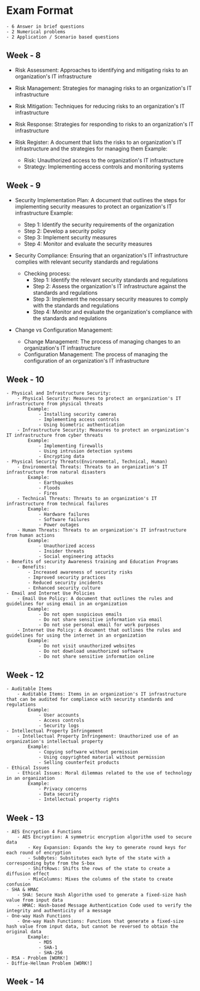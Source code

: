 # Exam Format 
    - 6 Answer in brief questions
    - 2 Numerical problems
    - 2 Application / Scenario based questions

## Week - 8
- Risk Assessment: Approaches to identifying and mitigating risks to an organization's IT infrastructure
- Risk Management: Strategies for managing risks to an organization's IT infrastructure
- Risk Mitigation: Techniques for reducing risks to an organization's IT infrastructure
- Risk Response: Strategies for responding to risks to an organization's IT infrastructure

- Risk Register: A document that lists the risks to an organization's IT infrastructure and the strategies for managing them
Example: 
    - Risk: Unauthorized access to the organization's IT infrastructure
    - Strategy: Implementing access controls and monitoring systems

## Week - 9 
- Security Implementation Plan: A document that outlines the steps for implementing security measures to protect an organization's IT infrastructure
Example: 
    - Step 1: Identify the security requirements of the organization
    - Step 2: Develop a security policy
    - Step 3: Implement security measures
    - Step 4: Monitor and evaluate the security measures

- Security Compliance: Ensuring that an organization's IT infrastructure complies with relevant security standards and regulations
    - Checking process: 
        - Step 1: Identify the relevant security standards and regulations
        - Step 2: Assess the organization's IT infrastructure against the standards and regulations
        - Step 3: Implement the necessary security measures to comply with the standards and regulations
        - Step 4: Monitor and evaluate the organization's compliance with the standards and regulations

- Change vs Configuration Management: 
    - Change Management: The process of managing changes to an organization's IT infrastructure
    - Configuration Management: The process of managing the configuration of an organization's IT infrastructure

## Week - 10 
    - Physical and Infrastructure Security: 
        - Physical Security: Measures to protect an organization's IT infrastructure from physical threats
            Example: 
                - Installing security cameras
                - Implementing access controls
                - Using biometric authentication
        - Infrastructure Security: Measures to protect an organization's IT infrastructure from cyber threats
            Example: 
                - Implementing firewalls
                - Using intrusion detection systems
                - Encrypting data
    - Physical Security Threats(Environmental, Technical, Human)
        - Environmental Threats: Threats to an organization's IT infrastructure from natural disasters
            Example: 
                - Earthquakes
                - Floods
                - Fires
        - Technical Threats: Threats to an organization's IT infrastructure from technical failures
            Example: 
                - Hardware failures
                - Software failures
                - Power outages
        - Human Threats: Threats to an organization's IT infrastructure from human actions
            Example: 
                - Unauthorized access
                - Insider threats
                - Social engineering attacks
    - Benefits of security Awareness training and Education Programs
        - Benefits: 
            - Increased awareness of security risks
            - Improved security practices
            - Reduced security incidents
            - Enhanced security culture
    - Email and Internet Use Policies
        - Email Use Policy: A document that outlines the rules and guidelines for using email in an organization
            Example: 
                - Do not open suspicious emails
                - Do not share sensitive information via email
                - Do not use personal email for work purposes
        - Internet Use Policy: A document that outlines the rules and guidelines for using the internet in an organization
            Example: 
                - Do not visit unauthorized websites
                - Do not download unauthorized software
                - Do not share sensitive information online
        
## Week - 12
    - Auditable Items
        - Auditable Items: Items in an organization's IT infrastructure that can be audited for compliance with security standards and regulations
            Example: 
                - User accounts
                - Access controls
                - Security logs
    - Intellectual Property Infringement
        - Intellectual Property Infringement: Unauthorized use of an organization's intellectual property
            Example: 
                - Copying software without permission
                - Using copyrighted material without permission
                - Selling counterfeit products
    - Ethical Issues
        - Ethical Issues: Moral dilemmas related to the use of technology in an organization
            Example: 
                - Privacy concerns
                - Data security
                - Intellectual property rights

## Week - 13
    - AES Encryption 4 Functions
        - AES Encryption: A symmetric encryption algorithm used to secure data
            - Key Expansion: Expands the key to generate round keys for each round of encryption
            - SubBytes: Substitutes each byte of the state with a corresponding byte from the S-box
            - ShiftRows: Shifts the rows of the state to create a diffusion effect
            - MixColumns: Mixes the columns of the state to create confusion
    - SHA & HMAC
        - SHA: Secure Hash Algorithm used to generate a fixed-size hash value from input data
        - HMAC: Hash-based Message Authentication Code used to verify the integrity and authenticity of a message
    - One-way Hash Functions
        - One-way Hash Functions: Functions that generate a fixed-size hash value from input data, but cannot be reversed to obtain the original data
            Example: 
                - MD5
                - SHA-1
                - SHA-256
    - RSA - Problem [WORK!]
    - Diffie-Hellman Problem [WORK!]

## Week - 14